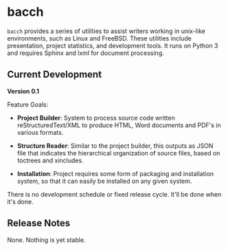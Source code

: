 # bacch

`bacch` provides a series of utilities to assist writers working in unix-like environments, such as Linux and FreeBSD.  These utilities include presentation, project statistics, and development tools.  It runs on Python 3 and requires Sphinx and lxml for document processing.



## Current Development

**Version 0.1**

Feature Goals:

- **Project Builder**: System to process source code written reStructuredText/XML to produce HTML, Word documents and PDF's in various formats.

- **Structure Reader**: Similar to the project builder, this outputs as JSON file that indicates the hierarchical organization of source files, based on toctrees and xincludes.

- **Installation**: Project requires some form of packaging and installation system, so that it can easily be installed on any given system.

There is no development schedule or fixed release cycle.  It'll be done when it's done.

## Release Notes

None.  Nothing is yet stable.

